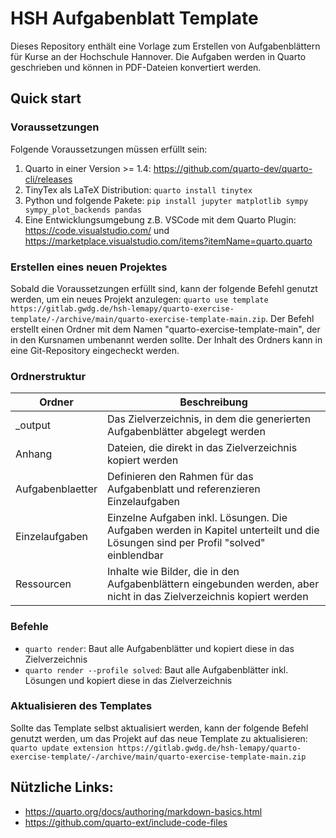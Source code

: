 # HSH Aufgabenblatt Template

Dieses Repository enthält eine Vorlage zum Erstellen von Aufgabenblättern für Kurse an der Hochschule Hannover. Die Aufgaben werden in Quarto geschrieben und können in PDF-Dateien konvertiert werden.

## Quick start

### Voraussetzungen

Folgende Voraussetzungen müssen erfüllt sein:

1. Quarto in einer Version >= 1.4: https://github.com/quarto-dev/quarto-cli/releases
2. TinyTex als LaTeX Distribution: `quarto install tinytex`
3. Python und folgende Pakete: `pip install jupyter matplotlib sympy sympy_plot_backends pandas`
4. Eine Entwicklungsumgebung z.B. VSCode mit dem Quarto Plugin: https://code.visualstudio.com/ und https://marketplace.visualstudio.com/items?itemName=quarto.quarto

### Erstellen eines neuen Projektes

Sobald die Voraussetzungen erfüllt sind, kann der folgende Befehl genutzt werden, um ein neues Projekt anzulegen: `quarto use template https://gitlab.gwdg.de/hsh-lemapy/quarto-exercise-template/-/archive/main/quarto-exercise-template-main.zip`. Der Befehl erstellt einen Ordner mit dem Namen "quarto-exercise-template-main", der in den Kursnamen umbenannt werden sollte. Der Inhalt des Ordners kann in eine Git-Repository eingecheckt werden.

### Ordnerstruktur

| Ordner           | Beschreibung                                                                                                                        |
|------------------|-------------------------------------------------------------------------------------------------------------------------------------|
| _output          | Das Zielverzeichnis, in dem die generierten Aufgabenblätter abgelegt werden                                                         |
| Anhang           | Dateien, die direkt in das Zielverzeichnis kopiert werden                                                                           |
| Aufgabenblaetter | Definieren den Rahmen für das Aufgabenblatt und referenzieren Einzelaufgaben                                                        |
| Einzelaufgaben   | Einzelne Aufgaben inkl. Lösungen. Die Aufgaben werden in Kapitel unterteilt und die Lösungen sind per Profil "solved" einblendbar |
| Ressourcen       | Inhalte wie Bilder, die in den Aufgabenblättern eingebunden werden, aber nicht in das Zielverzeichnis kopiert werden                |

### Befehle

- `quarto render`: Baut alle Aufgabenblätter und kopiert diese in das Zielverzeichnis
- `quarto render --profile solved`: Baut alle Aufgabenblätter inkl. Lösungen und kopiert diese in das Zielverzeichnis

### Aktualisieren des Templates

Sollte das Template selbst aktualisiert werden, kann der folgende Befehl genutzt werden, um das Projekt auf das neue Template zu aktualisieren: `quarto update extension https://gitlab.gwdg.de/hsh-lemapy/quarto-exercise-template/-/archive/main/quarto-exercise-template-main.zip`

## Nützliche Links:
- https://quarto.org/docs/authoring/markdown-basics.html
- https://github.com/quarto-ext/include-code-files
